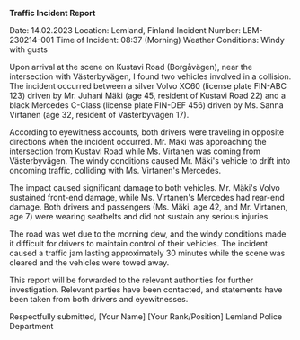  **Traffic Incident Report**

Date: 14.02.2023
Location: Lemland, Finland
Incident Number: LEM-230214-001
Time of Incident: 08:37 (Morning)
Weather Conditions: Windy with gusts

Upon arrival at the scene on Kustavi Road (Borgåvägen), near the intersection with Västerbyvägen, I found two vehicles involved in a collision. The incident occurred between a silver Volvo XC60 (license plate FIN-ABC 123) driven by Mr. Juhani Mäki (age 45, resident of Kustavi Road 22) and a black Mercedes C-Class (license plate FIN-DEF 456) driven by Ms. Sanna Virtanen (age 32, resident of Västerbyvägen 17).

According to eyewitness accounts, both drivers were traveling in opposite directions when the incident occurred. Mr. Mäki was approaching the intersection from Kustavi Road while Ms. Virtanen was coming from Västerbyvägen. The windy conditions caused Mr. Mäki's vehicle to drift into oncoming traffic, colliding with Ms. Virtanen's Mercedes.

The impact caused significant damage to both vehicles. Mr. Mäki's Volvo sustained front-end damage, while Ms. Virtanen's Mercedes had rear-end damage. Both drivers and passengers (Ms. Mäki, age 42, and Mr. Virtanen, age 7) were wearing seatbelts and did not sustain any serious injuries.

The road was wet due to the morning dew, and the windy conditions made it difficult for drivers to maintain control of their vehicles. The incident caused a traffic jam lasting approximately 30 minutes while the scene was cleared and the vehicles were towed away.

This report will be forwarded to the relevant authorities for further investigation. Relevant parties have been contacted, and statements have been taken from both drivers and eyewitnesses.

Respectfully submitted,
[Your Name]
[Your Rank/Position]
Lemland Police Department